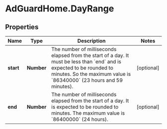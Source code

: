 # AdGuardHome.DayRange

## Properties

Name | Type | Description | Notes
------------ | ------------- | ------------- | -------------
**start** | **Number** | The number of milliseconds elapsed from the start of a day.  It must be less than &#x60;end&#x60; and is expected to be rounded to minutes. So the maximum value is &#x60;86340000&#x60; (23 hours and 59 minutes).  | [optional] 
**end** | **Number** | The number of milliseconds elapsed from the start of a day.  It is expected to be rounded to minutes.  The maximum value is &#x60;86400000&#x60; (24 hours).  | [optional] 


